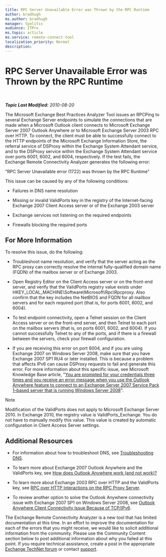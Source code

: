 ```yaml
---
title: RPC Server Unavailable Error was Thrown by the RPC Runtime
author: bradhugh
ms.author: bradhugh
manager: tpolitis
audience: ITPro 
ms.topic: article 
ms.service: remote-connect-tool
localization_priority: Normal
description: 
---
```


<div data-xmlns="http://www.w3.org/1999/xhtml">

<div class="topic" data-xmlns="http://www.w3.org/1999/xhtml" data-msxsl="urn:schemas-microsoft-com:xslt" data-cs="https://msdn.microsoft.com/">

<div data-asp="https://msdn2.microsoft.com/asp">

# RPC Server Unavailable Error was Thrown by the RPC Runtime

</div>

<div id="mainSection">

<div id="mainBody">

<span> </span>

_**Topic Last Modified:** 2010-08-20_

The Microsoft Exchange Best Practices Analyzer Tool issues an RPCPing to several Exchange Server endpoints to simulate the connections that are made when a Microsoft Outlook client connects to Microsoft Exchange Server 2007 Outlook Anywhere or to Microsoft Exchange Server 2003 RPC over HTTP. To connect, the client must be able to successfully connect to the HTTP endpoints of the Microsoft Exchange Information Store, the referral service of DSProxy within the Exchange System Attendant service, and to the DSProxy service within the Exchange System Attendant service over ports 6001, 6002, and 6004, respectively. If the test fails, the Exchange Remote Connectivity Analyzer generates the following error:

"RPC Server Unavailable error (1722) was thrown by the RPC Runtime"

This issue can be caused by any of the following conditions:

  - Failures in DNS name resolution

  - Missing or invalid ValidPorts key in the registry of the Internet-facing Exchange 2007 Client Access server or of the Exchange 2003 server

  - Exchange services not listening on the required endpoints

  - Firewalls blocking the required ports

<div>

## For More Information

To resolve this issue, do the following:

  - Troubleshoot name resolution, and verify that the server acting as the RPC proxy can correctly resolve the internal fully-qualified domain name (FQDN) of the mailbox server or of Exchange 2003.

  - Open Registry Editor on the Client Access server or on the front-end server, and verify that the ValidPorts registry value exists under HKEY\_LOCAL\_MACHINE\\Software\\Microsoft\\Rpc\\Rpcproxy. Also confirm that the key includes the NetBIOS and FQDN for all mailbox servers and for each required port (that is, for ports 6001, 6002, and 6004).

  - To test endpoint connectivity, open a Telnet session on the Client Access server or on the front-end server, and then Telnet to each port on the mailbox servers (that is, on ports 6001, 6002, and 6004). If you cannot successfully Telnet to any of the ports, and if there is a firewall between the servers, check your firewall configuration.

  - If you are receiving this error on port 6004, and if you are using Exchange 2007 on Windows Server 2008, make sure that you have Exchange 2007 SP1 RU4 or later installed. This is because a problem that affects IPv6 can cause DSProxy requests to fail and generate this error. For more information about this specific issue, see Microsoft Knowledge Base article, "[You are prompted for your credentials three times and you receive an error message when you use the Outlook Anywhere feature to connect to an Exchange Server 2007 Service Pack 1–based server that is running Windows Server 2008](https://go.microsoft.com/fwlink/?linkid=3052%26kbid=950138)".

<div class="alert">


> [!NOTE]
> Modification of the ValidPorts does not apply to Microsoft Exchange Server 2010. In Exchange 2010, the registry value is ValidPorts_Exchange. You do not have to manually modify this value. This value is created by automatic configuration in Client Access Server settings.


</div>

</div>

<div>

## Additional Resources

  - For information about how to troubleshoot DNS, see [Troubleshooting DNS](https://go.microsoft.com/fwlink/?linkid=63003).

  - To learn more about Exchange 2007 Outlook Anywhere and the ValidPorts key, see [How does Outlook Anywhere work (and not work)?](https://go.microsoft.com/fwlink/?linkid=148104)

  - To learn more about Exchange 2003 RPC over HTTP and the ValidPorts key, see [RPC over HTTP Interactions on the RPC Proxy Server](https://go.microsoft.com/fwlink/?linkid=161819).

  - To review another option to solve the Outlook Anywhere connectivity issue with Exchange 2007 SP1 on Windows Server 2008, see [Outlook Anywhere Client Connectivity Issue Because of TCP/IPv6](https://go.microsoft.com/fwlink/?linkid=161821).

The Exchange Remote Connectivity Analyzer is a new tool that has limited documentation at this time. In an effort to improve the documentation for each of the errors that you might receive, we would like to solicit additional information from the community. Please use the Community Content section below to post additional information about why you failed at this point. If you require technical assistance, create a post in the appropriate [Exchange TechNet forum](https://go.microsoft.com/fwlink/?linkid=73420) or contact [support](https://go.microsoft.com/fwlink/?linkid=8158).

</div>

</div>

<span> </span>

</div>

</div>

</div>

